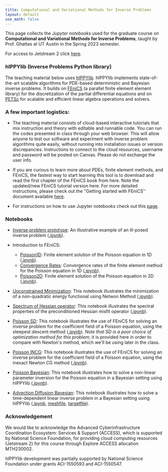```yaml
---
title: Computational and Variational Methods for Inverse Problems
layout: default
use_math: false
---
```


This page collects the *Jupyter notebooks* used for the graduate course on **Computational and Variational Methods for Inverse Problems**, taught by Prof. Ghattas at UT Austin in the Spring 2023 semester.

For access to Jetstream 2 click [here](cloud.html).

### hIPPYlib (Inverse Problems Python library)

The teaching material below uses [hIPPYlib](https://hippylib.github.io). hIPPYlib implements state-of-the-art scalable algorithms for PDE-based deterministic and Bayesian inverse problems.
It builds on [FEniCS](https://fenicsproject.org) (a parallel finite element element library) for the discretization of the partial differential equations and on [PETSc](https://www.mcs.anl.gov/petsc/)
for scalable and efficient linear algebra operations and solvers.

### A few important logistics:

- The teaching material consists of cloud-based interactive tutorials that mix instruction and theory with editable and runnable code. You can run the codes presented in class through your web browser. This will allow anyone to test our software and experiment with inverse problem algorithms quite easily, without running into installation issues or version discrepancies. Instructions to connect to the cloud resources, username and password will be posted on Canvas. Please do not exchange the user info.

- If you are curious to learn more about PDEs, finite element methods, and FEniCS, the fastest way to start learning this tool is to download and read the first chapter of the FEniCS book from here. Note the updated/new FEniCS tutorial version here. For more detailed instructions, please check out the ‘‘Getting started with FEniCS’’ document available [here](latex/getting_started_with_fenics.pdf).

- For instructions on how to use Jupyter notebooks check out this [page](https://jupyter.readthedocs.io/en/latest/running.html#running).

### Notebooks

- [Inverse problem prototype](html/inverseProblemPrototype.html): An illustrative example of an ill-posed inverse problem ([.ipynb](01_InverseProblemPrototype/inverseProblemPrototype.ipynb)).

- Introduction to FEniCS:
	- [Poisson1D](html/Poisson1D.html): Finite element solution of the Poisson equation in 1D ([.ipynb](02_IntroToFenics/Poisson1D.ipynb)).
	- [Convergence Rates](html/ConvergenceRates.html): Convergence rates of the finite element method for the Poisson equation in 1D ([.ipynb](02_IntroToFenics/ConvergenceRates.ipynb)).
	- [Poisson2D](html/Poisson2D.html): Finite element solution of the Poisson equation in 2D ([.ipynb](02_IntroToFenics/Poisson2D.ipynb)).


- [Unconstrained Minimization](html/unconstrainedMinimization.html): This notebook illustrates the  minimization of a non-quadratic energy functional using Netwon Method ([.ipynb](03_UnconstrainedMinimization/UnconstrainedMinimization.ipynb)).

- [Spectrum of Hessian operator](html/HessianSpectrum.html): This notebook illustrates the spectral properties of the preconditioned Hessian misfit operator ([.ipynb](04_HessianSpectrum/HessianSpectrum.ipynb)).

- [Poisson SD](html/Poisson_SD.html): This notebook illustrates the use of FEniCS for solving an inverse problem for the coefficient field of a Poisson equation, using the steepest descent method  ([.ipynb](05_Poisson_SD/Poisson_SD.ipynb)). *Note that SD is a poor choice of optimization method for this problem*; it is provided here in order to compare with Newton's method, which we'll be using later in the class.

- [Poisson INCG](html/Poisson_INCG.html): This notebook illustrates the use of FEniCS for solving an inverse problem for the coefficient field of a Poisson equation, using the inexact Newton CG method  ([.ipynb](06_Poisson_INCG/Poisson_INCG.ipynb)).

- [Poisson Bayesian](html/PoissonBayesian.html): This notebook illustrates how to solve a non-linear parameter inversion for the Poisson equation in a Bayesian setting using hIPPYlib ([.ipynb](07_PoissonBayesian/PoissonBayesian.ipynb)).

- [Advection Diffusion Bayesian](html/AddDiffBayesian.html): This notebook illustrates how to solve a time-dependent linear inverse problem in a Bayesian setting using hIPPYlib ([.ipynb](08_AddDiffBayesian/AddDiffBayesian.ipynb), [meshfile](08_AddDiffBayesian/ad_20.xml), [targetfile](08_AddDiffBayesian/targets.txt)).


### Acknowledgement

We would like to acknowledge the Advanced Cyberinfrastructure Coordination Ecosystem: Services & Support (ACCESS), which is supported by National Science Foundation, for providing cloud computing resources (Jetstream 2) for this course through Explore ACCESS allocation MTH230002.

hIPPYlib development was partially supported by National Science Foundation under grants ACI-1550593 and ACI-1550547.
